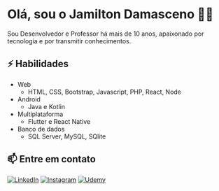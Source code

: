 # Olá, sou o Jamilton Damasceno 👨‍💻
Sou Desenvolvedor e Professor há mais de 10 anos, apaixonado por tecnologia e por transmitir conhecimentos.

## ⚡ Habilidades
- Web
  - HTML, CSS, Bootstrap, Javascript, PHP, React, Node
- Android
  - Java e Kotlin
- Multiplataforma
  - Flutter e React Native
- Banco de dados
  - SQL Server, MySQL, SQlite

## 📫 Entre em contato
[![LinkedIn](https://img.shields.io/badge/LinkedIn-0077B5?style=for-the-badge&logo=linkedin&logoColor=white)](https://www.linkedin.com/in/jamiltondamasceno/)
[![Instagram](https://img.shields.io/badge/Instagram-E4405F?style=for-the-badge&logo=instagram&logoColor=white)](https://www.instagram.com/codansoficial) 
[![Udemy](https://img.shields.io/badge/Udemy-EC5252?style=for-the-badge&logo=Udemy&logoColor=white)](https://www.udemy.com/user/jamiltondamasceno)
